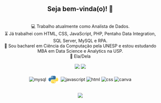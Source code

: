 ## <div align="center"> Seja bem-vinda(o)! 🦄</div>

<div align="center">
  <br>💻 Trabalho atualmente como Analista de Dados.
  <br>⏳ Já trabalhei com HTML, CSS, JavaScript, PHP, Pentaho Data Integration, SQL Server, MySQL e RPA.
  <br>🐍 Sou bacharel em Ciência da Computação pela UNESP e estou estudando MBA em Data Science e Analytics na USP.
  <br>👩 Ela/Dela
</div>

<br>

<div align="center">
  <img height="180em" src="https://github-readme-stats.vercel.app/api?username=jba93&show_icons=true&theme=panda&include_all_commits=true&count_private=true"/>
  <img height="180em" src="https://github-readme-stats.vercel.app/api/top-langs/?username=rafaballerini&layout=compact&langs_count=7&theme=panda"/>
</div>
<div style="display: inline_block" align="center"><br>        
  <img align="center" alt="mysql" height="30" width="40" src="https://cdn.jsdelivr.net/gh/devicons/devicon/icons/mysql/mysql-original.svg">
  <img align="center" alt="python" height="30" width="40" src="https://raw.githubusercontent.com/devicons/devicon/master/icons/python/python-original.svg">
  <img align="center" alt="javascript" height="30" width="40" src="https://cdn.jsdelivr.net/gh/devicons/devicon/icons/javascript/javascript-original.svg">
  <img align="center" alt="html" height="30" width="40" src="https://cdn.jsdelivr.net/gh/devicons/devicon/icons/html5/html5-original.svg">
  <img align="center" alt="css" height="30" width="40" src="https://cdn.jsdelivr.net/gh/devicons/devicon/icons/css3/css3-original.svg">  
  <img align="center" alt="canva" height="30" width="40" src="https://cdn.jsdelivr.net/gh/devicons/devicon/icons/canva/canva-original.svg">  
</div>
  
  
  ##
<div align="center">
    <a href="https://www.linkedin.com/in/juliana-arvani/" target="_blank"><img src="https://img.shields.io/badge/-LinkedIn-%230077B5?style=for-the-badge&logo=linkedin&logoColor=white" target="_blank"></a>
</div>
